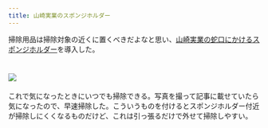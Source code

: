 ```yaml
---
title: 山崎実業のスポンジホルダー
---
```

掃除用品は掃除対象の近くに置くべきだよなと思い、[山崎実業の蛇口にかけるスポンジホルダー](https://www.amazon.co.jp/dp/B07MM4GC6P)を導入した。

![](https://lh6.googleusercontent.com/_tsVBALvFSfryavR13AqFuMrou1AmgE9h-cQldirR57ps1TS9J1SVReh-WxVzIskFZC4k7_rMEx7OtcOz1A4GiKqNhX27wY1PAuZwRj9DStXSg2zrZPbKXGg5Lsg5RKWOoAELz5qRn82sVoBHdUsQT9zowhqPNHsnvmUvZQxGYn2Yw2n7o-E6IhX)
===============================================================================================================================================================================================================================

これで気になったときにいつでも掃除できる。写真を撮って記事に載せていたら気になったので、早速掃除した。こういうものを付けるとスポンジホルダー付近が掃除しにくくなるものだけど、これは引っ張るだけで外せて掃除しやすい。
